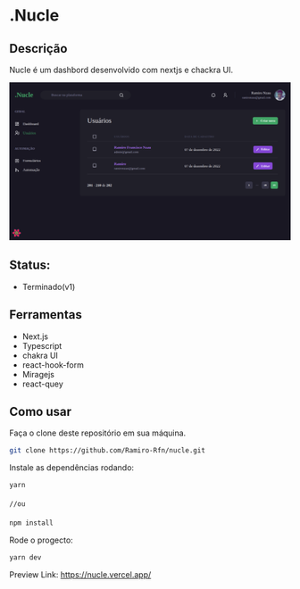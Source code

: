 # .Nucle

## Descrição
Nucle é um dashbord desenvolvido com nextjs e chackra UI.

![](nucle.png)

## Status:
 - Terminado(v1)

## Ferramentas
- Next.js
- Typescript
- chakra UI
- react-hook-form
- Miragejs
- react-quey 

## Como usar

Faça o clone deste repositório em sua máquina.

```bash
git clone https://github.com/Ramiro-Rfn/nucle.git
````

Instale as dependências rodando:
```bash
yarn 

//ou

npm install
```

Rode o progecto:

```bash
yarn dev
```

Preview Link: https://nucle.vercel.app/

